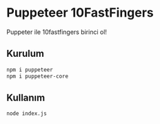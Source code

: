 # Puppeteer 10FastFingers

Puppeter ile 10fastfingers birinci ol!

## Kurulum


```bash
npm i puppeteer
npm i puppeteer-core
```

## Kullanım

```python
node index.js
```